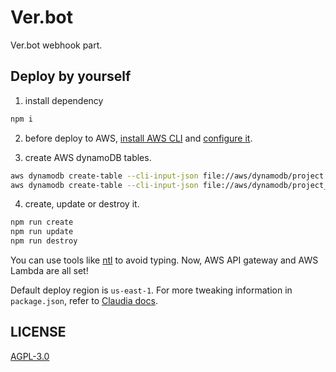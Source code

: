 # Ver.bot
Ver.bot webhook part.

## Deploy by yourself
1. install dependency
```bash
npm i
```

2. before deploy to AWS, [install AWS CLI][1] and [configure it][2].

3. create AWS dynamoDB tables.
```bash
aws dynamodb create-table --cli-input-json file://aws/dynamodb/project.json
aws dynamodb create-table --cli-input-json file://aws/dynamodb/project_detail.json
```

4. create, update or destroy it.
```bash
npm run create
npm run update
npm run destroy
```

You can use tools like [ntl][3] to avoid typing.
Now, AWS API gateway and AWS Lambda are all set!

Default deploy region is `us-east-1`. For more tweaking information in `package.json`, refer to [Claudia docs][4].

## LICENSE
[AGPL-3.0](LICENSE)

[1]: http://docs.aws.amazon.com/cli/latest/userguide/installing.html
[2]:  http://docs.aws.amazon.com/cli/latest/userguide/cli-chap-getting-started.html
[3]: https://github.com/ruyadorno/ntl
[4]: https://github.com/claudiajs/claudia/tree/master/docs
